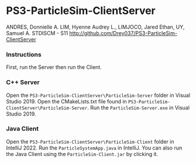 # PS3-ParticleSim-ClientServer
ANDRES, Donnielle A. LIM, Hyenne Audrey L., LIMJOCO, Jared Ethan, UY, Samuel A.
STDISCM - S11
http://github.com/Drey037/PS3-ParticleSim-ClientServer

### Instructions
First, run the Server then run the Client.

### C++ Server
Open the ```PS3-ParticleSim-ClientServer\ParticleSim-Server``` folder in Visual Studio 2019.
Open the CMakeLists.txt file found in ```PS3-ParticleSim-ClientServer\ParticleSim-Server```.
Run the ```ParticleSim-Server.exe``` in Visual Studio 2019.

### Java Client
Open the ```PS3-ParticleSim-ClientServer\ParticleSim-Client``` folder in IntelliJ 2022.
Run the ```ParticleSystemApp.java``` in IntelliJ.
You can also run the Java Client using the ```ParticleSim-Client.jar``` by clicking it.
